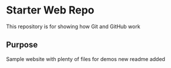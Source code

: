 # Starter Web Repo

This repository is for showing how Git and GitHub work

## Purpose

Sample website with plenty of files for demos
new readme added
